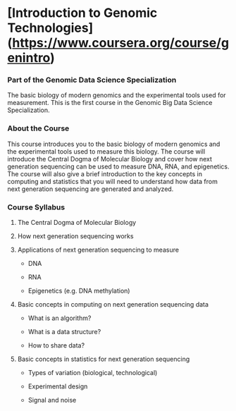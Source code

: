 # [Introduction to Genomic Technologies] (https://www.coursera.org/course/genintro) 

### Part of the Genomic Data Science Specialization
The basic biology of modern genomics and the experimental tools used for measurement. This is the first course in the Genomic Big Data Science Specialization.


### About the Course
This course introduces you to the basic biology of modern genomics and the experimental tools used to measure this biology. The course will introduce the Central Dogma of Molecular Biology and cover how next generation sequencing can be used to measure DNA, RNA, and epigenetics. The course will also give a brief introduction to the key concepts in computing and statistics that you will need to understand how data from next generation sequencing are generated and analyzed.

### Course Syllabus
1. The Central Dogma of Molecular Biology

2. How next generation sequencing works

3. Applications of next generation sequencing to measure

    - DNA

    - RNA
    
    - Epigenetics (e.g. DNA methylation)

4. Basic concepts in computing on next generation sequencing data
    
    - What is an algorithm? 

    - What is a data structure?

    - How to share data? 

5. Basic concepts in statistics for next generation sequencing

    - Types of variation (biological, technological)
    
    - Experimental design
    
    - Signal and noise
